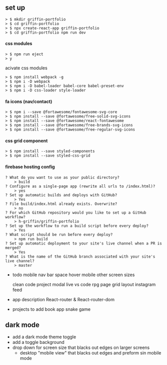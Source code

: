 
## set up
```
> $ mkdir griffin-portfolio 
> $ cd griffin-portfolio 
> $ npx create-react-app griffin-portfolio 
> $ cd griffin-portfolio npm run dev
```

#### css modules
```
> $ npm run eject
> y
```

acivate css modules
```
> $ npm install webpack -g  
> $ npm i -D webpack 
> $ npm i -D babel-loader babel-core babel-preset-env   
> $ npm i -D css-loader style-loader
```

#### fa icons (nav/contact)
```
> $ npm i --save @fortawesome/fontawesome-svg-core
> $ npm install --save @fortawesome/free-solid-svg-icons
> $ npm install --save @fortawesome/react-fontawesome
> $ npm install --save @fortawesome/free-brands-svg-icons
> $ npm install --save @fortawesome/free-regular-svg-icons
```
#### css grid component
```
> $ npm install --save styled-components
> $ npm install --save styled-css-grid
```
#### firebase hosting config
```
? What do you want to use as your public directory? 
    > build
? Configure as a single-page app (rewrite all urls to /index.html)? 
    > yes
? Set up automatic builds and deploys with GitHub? 
    > Yes
? File build/index.html already exists. Overwrite? 
    > no
? For which GitHub repository would you like to set up a GitHub workflow? 
    > h-griffin/griffin-portfolio
? Set up the workflow to run a build script before every deploy? 
    > Yes
? What script should be run before every deploy? 
    > npm run build
? Set up automatic deployment to your site's live channel when a PR is merged? 
    > Yes
? What is the name of the GitHub branch associated with your site's live channel? 
    > master
```


- todo
    mobile nav bar 
        space
        hover
    mobile other screen sizes

    clean code
    project modal
        live vs code
    rpg page grid layout
    instagram feed

- app description
React-router & React-router-dom 

- projects to add
book app
snake game


## dark mode
- add a dark mode theme toggle
- add a toggle background
- drop down for screen size that blacks out edges on larger screens
    - desktop "mobile view" that blacks out edges and preform sin mobile mode




    